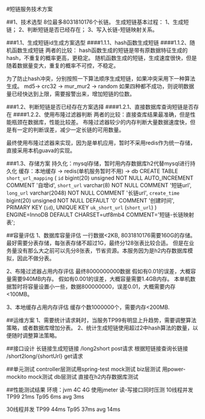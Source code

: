 #短链服务技术方案

##1、技术选型
8位最多8031810176个长链。
生成短链基本过程：
1、生成短链；
2、判断短链是否已经存在；
3、写入长链-短链映射关系。

###1.1、生成短链id生成方案选型
####1.1.1、hash函数生成短链
####1.1.2、随机函数生成短链
两者的比较：
hash函数生成的短链是带有原数据特征生成的hash，不重复的概率更高，更稳定。
随机函数生成的短链，生成速度很快，但是随着数据量变大，重复的概率不可控，不稳定。

为了防止hash冲突，分别按照一下算法顺序生成短链，如果冲突采用下一种算法生成。
md5-> crc32 -> mur_mur2 -> random
如果四种都不成功，则说明数据量已经快达到上限，需要报警出来，增加短链的位数。

###1.2、判断短链是否已经存在方案选择
####1.2.1、直接数据库查询短链是否存在
####1.2.2、使用布隆过滤器判断
两者的比较：直接查库结果最准确，但是性能瓶颈在数据库，性能比较差。
布隆过滤器较少的内存判断大量数据速度快，但是有一定的判断误差，减少一定长链的可用数量。

最终使用布隆过滤器来实现，因为是单机应用，暂时不采用redis作为统一存储，直接采用本机guava的实现。

###1.3、存储方案
持久化：mysql存储，暂时用内存数据库h2代替mysql进行持久化
缓存：本地缓存 -> redis(单机服务暂时不用) -> db
CREATE TABLE `short_url_mapping` (
  `id` bigint(20) unsigned NOT NULL AUTO_INCREMENT COMMENT '自增id',
  `short_url` varchar(8) NOT NULL COMMENT '短链url',
  `long_url` varchar(2048) NOT NULL COMMENT '长链url',
  `create_time` bigint(20) unsigned NOT NULL DEFAULT '0' COMMENT '创建时间',
  PRIMARY KEY (`id`),
  UNIQUE KEY `uk_short_url` (`short_url`)
) ENGINE=InnoDB DEFAULT CHARSET=utf8mb4 COMMENT='短链-长链映射表';

##容量评估
1、数据库容量评估
一行数据<2KB, 8031810176需要160G的存储。最好需要分表存储，每张表存储不超过1G，最终分128张表比较合适。
但是在业务量没有那么大之前可以先分8张表，节省资源。本服务因为是h2内存数据库模拟，因此不做分表。

2、布隆过滤器占用内存评估
最终8000000000数据
假如有0.01的误差，大概容量需要940MB内存。
假如有0.001的误差，大概容量需要1.4GB内存。
本单机数据暂时将容量设置小一些，数据800000000，误差0.01，大概需要内存<100MB。

3、本地缓存占用内存评估
缓存个数1000000个，需要内存<200MB.

##运维方案
1、需要统计请求耗时，当服务TP99有明显上升趋势，需要调整算法策略，或者数据库增加分表。
2、统计生成短链使用超过2中hash算法的数量，以便随时调整算法策略。

##接口设计
长链接生成短链接 /long2short post请求 
根据短链接查询长链接 /short2long/{shortUrl} get请求 

##单元测试
controller层测试用spring-test mock测试
biz层测试 用power-mockito mock测试
db层测试 直接在h2内存数据库测试

##性能测试结果
环境：jvm 4C 4G 
使用jmeter 读-写接口同时压测 
10线程并发
TP99 21ms
Tp95 6ms
avg  3ms

30线程并发
TP99 44ms
Tp95 37ms
avg  14ms

